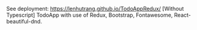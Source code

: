 See deployment: https://lenhutrang.github.io/TodoAppRedux/
[Without Typescript] TodoApp with use of Redux, Bootstrap, Fontawesome, React-beautiful-dnd.
